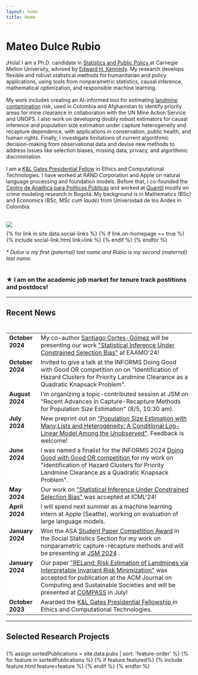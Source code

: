 ```yaml
---
layout: home
title: Home
---
```


<style>
table, th, td {
  border-style: none;
  vertical-align: top;
}
</style>

<div id ="intro-wrapper" class="l-middle">
	<div class="intro-left">
		<div id="intro-title-wrapper" class="intro-left">
			<h1 id="intro-title">Mateo Dulce Rubio</h1>
		</div>	
		<div class="intro-left">
			¡Hola! I am a Ph.D. candidate in <a href="https://www.cmu.edu/dietrich/statistics-datascience/academics/phd/statistics-public-policy/index.html"> Statistics and Public Policy </a> at Carnegie Mellon University, advised by <a href="https://www.ehkennedy.com/"> Edward H. Kennedy</a>. My research develops flexible and robust statistical methods for humanitarian and policy applications, using tools from nonparametric statistics, causal inference, mathematical optimization, and responsible machine learning. 
		</div>
		<div style="height: 1rem"></div>
		<div class="intro-left">
			My work includes creating an AI-informed tool for estimating <a href="https://news.un.org/en/story/2023/04/1135252"> landmine contamination</a> risk, used in Colombia and Afghanistan to identify priority areas for mine clearance in collaboration with the UN Mine Action Service and UNOPS. I also work on developing doubly robust estimators for causal inference and population size estimation under capture heterogeneity and recapture dependence, with applications in conservation, public health, and human rights. Finally, I investigate limitations of current algorithmic decision-making from observational data and devise new methods to address issues like selection biases, missing data, privacy, and algorithmic discrimination.
		</div>
		<div style="height: 1rem"></div>
		<div class="intro-left">	
			I am a <a href="https://www.cmu.edu/fso/prestigious-%20scholarships/kl-gates-presidential-fellowship/index.html"> K&L Gates Presidential Fellow</a> in Ethics and Computational Technologies. I have worked at RAND Corporation and Apple on natural language processing and foundation models. Before that, I co-founded the <a href="https://centroanaliticapp.org/"> Centro de Analítica para Políticas Públicas</a> and worked at <a href="https://quantil.co/en//"> Quantil</a> mostly on crime modeling research in Bogotá. My background is in Mathematics (BSc) and Economics (BSc, MSc <i>cum laude</i>) from Universidad de los Andes in Colombia.
		</div>
	</div>
	<div class="intro-right">
		<div style="height: 2rem"></div>
		<img id="intro-image" class="intro-right" src="/images/MDR.jpg">
		<div style="height: 0.5rem"></div>
		<div id="intro-image-links" class="intro-right">
			{% for link in site.data.social-links %}
				{% if link.on-homepage == true %}
					{% include social-link.html link=link %}
				{% endif %}
			{% endfor %}
    	</div>
    </div>
</div>

<div style="height: 1rem"></div>
<div class="l-middle">	
	<i>* Dulce is my first (paternal) last name and Rubio is my second (maternal) last name.</i> 
</div>
<div style="height: 1rem"></div>
<div class="l-middle">	
	<h3> ★ I am on the academic job market for tenure track postitions and postdocs! </h3>
</div>



<hr class="l-middle home-hr">
<h2 class="feature-title l-middle">
	Recent News
</h2>
<div style="height: 0.5rem"></div>
<div class="l-middle">
	<table style="background-color:white">
	<tr>
		<td style="width:17%" > <b>October 2024</b> </td>
		<td> My co-author <a href="https://secg5.github.io/"> Santiago Cortes-Gómez </a> will be presenting our work <a href="https://proceedings.mlr.press/v235/cortes-gomez24a.html"> "Statistical Inference Under Constrained Selection Bias"</a> at EAAMO'24! </a></td>  
	</tr>
	<tr>
		<td style="width:17%" > <b>October 2024</b> </td>
		<td> Invited to give a talk at the INFORMS Doing Good with Good OR competition on on "Identification of Hazard Clusters for Priority Landmine Clearance as a Quadratic Knapsack Problem".</td>  
	</tr>
	<tr>
		<td style="width:17%" > <b>August 2024</b> </td>
		<td> I'm organizing a topic-contributed session at JSM on "Recent Advances in Capture-Recapture Methods for Population Size Estimation" (8/5, 10:30 am).</td>  
	</tr>
	<tr>
		<td style="width:17%" > <b>July 2024</b> </td>
		<td> New preprint out on <a href="https://arxiv.org/pdf/2407.03539"> "Population Size Estimation with Many Lists and Heterogeneity: A Conditional Log-Linear Model Among the Unobserved"</a>. Feedback is welcome!</td>  
	</tr>
	<tr>
		<td style="width:17%" > <b>June 2024</b> </td>
		<td> I was named a finalist for the INFORMS 2024 <a href="https://msom.informs.org/Recognizing-Excellence/INFORMS-Prizes/Doing-Good-with-Good-OR-Student-Paper-Competition"> Doing Good with Good OR competition </a> for my work on "Identification of Hazard Clusters for Priority Landmine Clearance as a Quadratic Knapsack Problem".</td>  
	</tr>
	<tr>
		<td style="width:17%" > <b>May 2024</b> </td>
		<td> Our work on <a href="https://proceedings.mlr.press/v235/cortes-gomez24a.html"> "Statistical Inference Under Constrained Selection Bias"</a>  was accepted at ICML'24!</td>   
	</tr>
	<tr>
		<td style="width:17%" > <b>April 2024</b> </td>
		<td> I will spend next summer as a machine learning intern at Apple (Seattle), working on evaluation of large language models.</td>  
	</tr>
	<tr>
		<td style="width:17%" > <b>January 2024</b> </td>
		<td> Won the ASA <a href="https://magazine.amstat.org/blog/2024/03/01/sections2024winners/"> Student Paper Competition Award</a> in the Social Statistics Section for my work on nonparametric capture-recapture methods and will be presenting at <a href="https://ww2.amstat.org/meetings/jsm/2024/"> JSM 2024</a> .</td>  
	</tr>
	<tr>
		<td><b>January 2024</b></td>
		<td>Our paper <a href="https://arxiv.org/pdf/2311.03115.pdf"> "RELand: Risk Estimation of Landmines via Interpretable Invariant Risk Minimization"</a>  was accepted for publication at the ACM Journal on Computing and Sustainable Societies and will be presented at <a href="https://compass.acm.org/"> COMPASS</a> in July!</td>  
	</tr>
	<tr>
		<td><b>October 2023</b></td>
		<td> Awarded the <a href="https://www.cmu.edu/ethics-ai/about/fellows/fellows-2425.html"> K&L Gates Presidential Fellowship </a> in Ethics and Computational Technologies.</td>  
	</tr> 
	</table>
</div>


<hr class="l-middle home-hr">
<h2 class="feature-title l-middle">
	Selected Research Projects
</h2>
<div style="height: 0.5rem"></div>
<div class="cover-wrapper l-screen">
	{% assign sortedPublications = site.data.pubs | sort: 'feature-order' %}
	{% for feature in sortedPublications %}
		{% if feature.featured%}
			{% include feature.html feature=feature %}
		{% endif %}
	{% endfor %}
</div>
